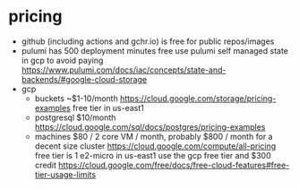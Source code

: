 # pricing

- github (including actions and gchr.io) is free for public repos/images
- pulumi has 500 deployment minutes free
  use pulumi self managed state in gcp to avoid paying 
  https://www.pulumi.com/docs/iac/concepts/state-and-backends/#google-cloud-storage
- gcp
  - buckets ~$1-10/month https://cloud.google.com/storage/pricing-examples
    free tier in us-east1
  - postgresql $10/month https://cloud.google.com/sql/docs/postgres/pricing-examples
  - machines $80 / 2 core VM / month, probably $800 / month for a decent size cluster https://cloud.google.com/compute/all-pricing
    free tier is 1 e2-micro in us-east1
  use the gcp free tier and $300 credit https://cloud.google.com/free/docs/free-cloud-features#free-tier-usage-limits
